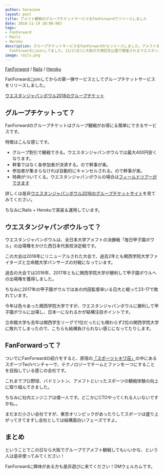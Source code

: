 ```yaml
---
author: haracane
layout: post
title: アメフト観戦のグループチケットサービスをFanForwardでリリースしました
date: 2018-11-19 10:00:00J
tags:
- FanForward
- Rails
- Heroku
description: グループチケットサービスをFanForwardからリリースしました。アメフトをグループ観戦できますよ。というか報告していませんでしたが、10/1からスポーツTechベンチャー
  FanForwardにjoinしてました。12/2(日)に大阪の万博記念公園で開催されるウエスタンジャパンボウル2018をグループ観戦される方は使ってみてください。
image: rails.png
---
```

<!-- tag_links -->
[FanForward](/tags/fanforward/) / [Rails](/tags/rails/) / [Heroku](/tags/heroku/)

<!-- content -->
FanForwardにjoinしてからの第一弾サービスとしてグループチケットサービスをリリースしました。

[ウエスタンジャパンボウル2018のグループチケット](https://kcafl.group-ticket.jp/wjb/)

## グループチケットって？

FanForwardのグループチケットはグループ観戦がお得に＆簡単にできるサービスです。

特徴はこんな感じです。

- グループ割引で観戦できる。ウエスタンジャパンボウルでは最大400円安くなります。
- 幹事ではなく各参加者が決済する。ので幹事が楽。
- 参加者が集まらなければ自動的にキャンセルされる。ので幹事が楽。
- 特典がついてくる。ウエスタンジャパンボウルの場合は[フィールドツアーができます](https://kcafl.group-ticket.jp/group_bonuses/field_tour/)

詳しくは是非[ウエスタンジャパンボウル2018のグループチケットサイト](https://kcafl.group-ticket.jp/wjb/)を見てみてください。

ちなみにRails + Herokuで実装＆運用しています。

## ウエスタンジャパンボウルって？

ウエスタンジャパンボウルは、全日本大学アメフトの決勝戦「毎日甲子園ボウル」の出場権をかけた西日本代表校決定戦です。

この大会は2016年にリニューアルされた大会で、過去2年とも関西学院大学ファイターズと立命館大学パンサーズの対戦になっています。

過去の大会では2016年、2017年ともに関西学院大学が勝利して甲子園ボウルへの出場権を獲得しました。

ちなみに2017年の甲子園ボウルではあの内田監督率いる日大と戦って23-17で敗れています。

今年は色々あった関西学院大学ですが、ウエスタンジャパンボウルに勝利して甲子園ボウルに出場し、日本一になれるかが結構注目ポイントです。

立命館大学も去年は関西学生リーグで1位だったにも関わらず2位の関西学院大学に敗れてしまったので、こちらも結構負けられない感じになってたりします。

## FanForwardって？

ついでにFanForwardの紹介をすると、原宿の[「スポーツトキワ荘」](https://www.asahi.com/articles/ASKCN3JQ5KCNUTQP00T.html)の中にあるスポーツTechベンチャーで、テクノロジーでチームとファンを一つにすることを目指している感じの会社です。

これまでプロ野球、バドミントン、アメフトといったスポーツの観戦体験の向上に取り組んできました。

ちなみに社内エンジニアは僕一人です。どこかにCTOやってくれる人いないですかね。。

まだまだ小さい会社ですが、東京オリンピックがあったりしてスポーツは盛り上がってきてますし会社としては結構面白いフェーズですよ。

## まとめ

ということでこの日なら大阪でグループでアメフト観戦してもいいかな、という人は是非使ってみてください！

FanForwardに興味がある方も是非遊びに来てください！DMウェルカムです。
